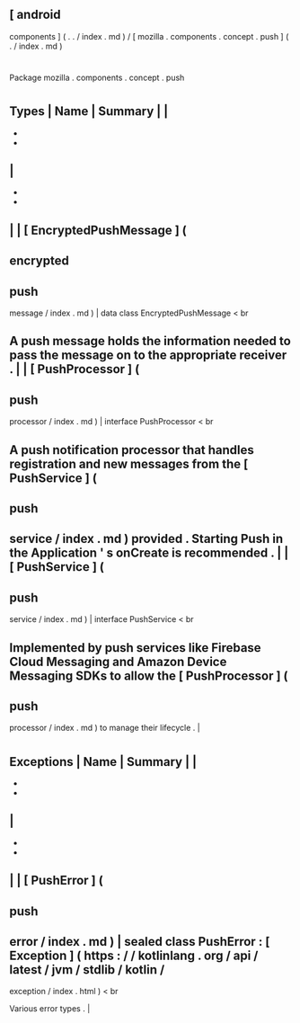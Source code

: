 [
android
-
components
]
(
.
.
/
index
.
md
)
/
[
mozilla
.
components
.
concept
.
push
]
(
.
/
index
.
md
)
#
#
Package
mozilla
.
components
.
concept
.
push
#
#
#
Types
|
Name
|
Summary
|
|
-
-
-
|
-
-
-
|
|
[
EncryptedPushMessage
]
(
-
encrypted
-
push
-
message
/
index
.
md
)
|
data
class
EncryptedPushMessage
<
br
>
A
push
message
holds
the
information
needed
to
pass
the
message
on
to
the
appropriate
receiver
.
|
|
[
PushProcessor
]
(
-
push
-
processor
/
index
.
md
)
|
interface
PushProcessor
<
br
>
A
push
notification
processor
that
handles
registration
and
new
messages
from
the
[
PushService
]
(
-
push
-
service
/
index
.
md
)
provided
.
Starting
Push
in
the
Application
'
s
onCreate
is
recommended
.
|
|
[
PushService
]
(
-
push
-
service
/
index
.
md
)
|
interface
PushService
<
br
>
Implemented
by
push
services
like
Firebase
Cloud
Messaging
and
Amazon
Device
Messaging
SDKs
to
allow
the
[
PushProcessor
]
(
-
push
-
processor
/
index
.
md
)
to
manage
their
lifecycle
.
|
#
#
#
Exceptions
|
Name
|
Summary
|
|
-
-
-
|
-
-
-
|
|
[
PushError
]
(
-
push
-
error
/
index
.
md
)
|
sealed
class
PushError
:
[
Exception
]
(
https
:
/
/
kotlinlang
.
org
/
api
/
latest
/
jvm
/
stdlib
/
kotlin
/
-
exception
/
index
.
html
)
<
br
>
Various
error
types
.
|
